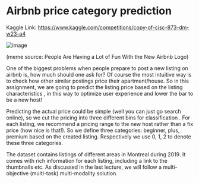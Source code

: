 # Airbnb price category prediction

Kaggle Link: https://www.kaggle.com/competitions/copy-of-cisc-873-dm-w23-a4

![image](https://user-images.githubusercontent.com/46351336/231612652-e9cacae3-69a6-484a-91a3-774e1578af79.png)

(meme source: People Are Having a Lot of Fun With the New Airbnb Logo)

One of the biggest problems when people prepare to post a new listing on airbnb is, how much should one ask for? Of course the most intuitive way is to check how other similar postings price their apartment/house. So in this assignment, we are going to predict the listing price based on the listing characteristics , in this way to optimize user experience and lower the bar to be a new host!

Predicting the actual price could be simple (well you can just go search online), so we cut the pricing into three different bins for classification . For each listing, we recommend a pricing range to the new host rather than a fix price (how nice is that!). So we define three categories: beginner, plus, premium based on the created listing. Respectively we use 0, 1, 2 to denote these three categories.

The dataset contains listings of different areas in Montreal during 2019. It comes with rich information for each listing, including a link to the thumbnails etc. As discussed in the last lecture, we will follow a multi-objective (multi-task) multi-modality solution.

